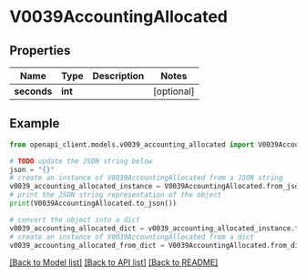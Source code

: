 # V0039AccountingAllocated


## Properties

Name | Type | Description | Notes
------------ | ------------- | ------------- | -------------
**seconds** | **int** |  | [optional] 

## Example

```python
from openapi_client.models.v0039_accounting_allocated import V0039AccountingAllocated

# TODO update the JSON string below
json = "{}"
# create an instance of V0039AccountingAllocated from a JSON string
v0039_accounting_allocated_instance = V0039AccountingAllocated.from_json(json)
# print the JSON string representation of the object
print(V0039AccountingAllocated.to_json())

# convert the object into a dict
v0039_accounting_allocated_dict = v0039_accounting_allocated_instance.to_dict()
# create an instance of V0039AccountingAllocated from a dict
v0039_accounting_allocated_from_dict = V0039AccountingAllocated.from_dict(v0039_accounting_allocated_dict)
```
[[Back to Model list]](../README.md#documentation-for-models) [[Back to API list]](../README.md#documentation-for-api-endpoints) [[Back to README]](../README.md)


